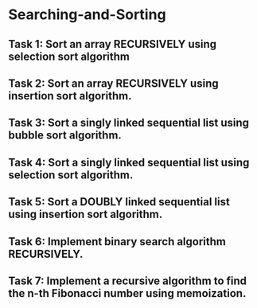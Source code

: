 # Searching-and-Sorting

## Task 1: Sort an array RECURSIVELY using selection sort algorithm

## Task 2: Sort an array RECURSIVELY using insertion sort algorithm.

## Task 3: Sort a singly linked sequential list using bubble sort algorithm.

## Task 4: Sort a singly linked sequential list using selection sort algorithm.

## Task 5: Sort a DOUBLY linked sequential list using insertion sort algorithm.

## Task 6: Implement binary search algorithm RECURSIVELY.

## Task 7: Implement a recursive algorithm to find the n-th Fibonacci number using memoization.
